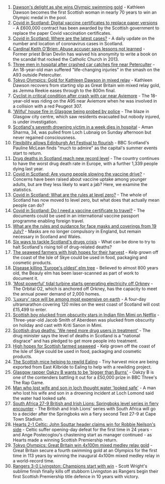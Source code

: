 1. [Dawson's delight as she wins Olympic swimming gold](https://www.bbc.co.uk/news/uk-scotland-58040853) - Kathleen Dawson becomes the first Scottish woman in nearly 70 years to win an Olympic medal in the pool.
2. [Covid in Scotland: Digital vaccine certificates to replace paper versions](https://www.bbc.co.uk/news/uk-scotland-58038976) - A £600,000 contract has been awarded by the Scottish government to replace the paper Covid vaccination certificates.
3. [Covid in Scotland: Where are the latest cases?](https://www.bbc.co.uk/news/uk-scotland-53511877) - A daily update on the number and location of coronavirus cases in Scotland.
4. [Cardinal Keith O'Brien: Abuse accuser says lessons not learned](https://www.bbc.co.uk/news/uk-scotland-edinburgh-east-fife-58030036) - Former priest Brian Devlin has waived his anonymity to write a book on the scandal that rocked the Catholic Church in 2013.
5. [Three men in hospital after crashed car catches fire near Peterculter](https://www.bbc.co.uk/news/uk-scotland-north-east-orkney-shetland-58040686) - An 18-year-old man suffered "life-changing injuries" in the smash on the A93 outside Peterculter.
6. [Tokyo Olympics: Gold for Kathleen Dawson in mixed relay](https://www.bbc.co.uk/sport/olympics/58039384) - Kathleen Dawson recovers from starting slip as Great Britain win mixed relay gold, as Jemma Reekie eases through to the 800m final.
7. [Cyclist in critical condition after crash with car near Aviemore](https://www.bbc.co.uk/news/uk-scotland-highlands-islands-58040559) - The 18-year-old was riding on the A95 near Aviemore when he was involved in a collision with a red Peugeot 307.
8. ['Wilful' house fire in Glasgow being probed by police](https://www.bbc.co.uk/news/uk-scotland-glasgow-west-58040856) - The blaze in Glasgow city centre, which saw residents evacuated but nobody injured, is under investigation.
9. [Scotland's seventh drowning victim in a week dies in hospital](https://www.bbc.co.uk/news/uk-scotland-tayside-central-58026262) - Aman Sharma, 34, was pulled from Loch Lubnaig on Sunday afternoon but never regained consciousness.
10. [Flexibility allows Edinburgh Art Festival to flourish](https://www.bbc.co.uk/news/uk-scotland-edinburgh-east-fife-58034362) - BBC Scotland's Pauline McLean finds "much to admire" as the capital's summer events start to return.
11. [Drug deaths in Scotland reach new record level](https://www.bbc.co.uk/news/uk-scotland-58024296) - The country continues to have the worst drug death rate in Europe, with a further 1,339 people dying last year.
12. [Covid in Scotland: Are young people slowing the vaccine drive?](https://www.bbc.co.uk/news/uk-scotland-57915106) - Concerns have been raised about vaccine uptake among younger adults, but are they less likely to want a jab? Here, we examine the statistics.
13. [Covid in Scotland: What are the rules at level zero?](https://www.bbc.co.uk/news/uk-scotland-53166816) - The whole of Scotland has now moved to level zero, but what does that actually mean people can do?
14. [Covid in Scotland: Do I need a vaccine certificate to travel?](https://www.bbc.co.uk/news/uk-scotland-57519070) - The documents could be used in an international vaccine passport programme enabling foreign travel.
15. [What are the rules and guidance for face masks and coverings from 19 July?](https://www.bbc.co.uk/news/health-51205344) - Masks are no longer compulsory in England, but remain necessary in Scotland and Wales.
16. [Six ways to tackle Scotland's drugs crisis](https://www.bbc.co.uk/news/uk-scotland-glasgow-west-48921696) - What can be done to try to halt Scotland's rising toll of drug-related deaths?
17. [The seaweed farmers with high hopes for their harvest](https://www.bbc.co.uk/news/uk-scotland-57996627) - Kelp grown off the coast of the Isle of Skye could be used in food, packaging and cosmetic products.
18. [Disease killing 'Europe's oldest' elm tree](https://www.bbc.co.uk/news/uk-scotland-highlands-islands-58013952) - Believed to almost 800 years old, the Beauly elm has been laser-scanned as part of work to document it.
19. ['Most powerful' tidal turbine starts generating electricity off Orkney](https://www.bbc.co.uk/news/uk-scotland-north-east-orkney-shetland-57991351) - The Orbital O2, which is anchored off Orkney, has the capacity to meet the annual power demand of 2,000 homes.
20. ['Luxury' race will be among most expensive on earth](https://www.bbc.co.uk/news/uk-scotland-57975285) - A four-day ultramarathon covering 120 miles on the west coast of Scotland will cost £15,499 to enter.
21. [Scottish boy plucked from obscurity stars in Indian film Mimi on Netflix](https://www.bbc.co.uk/news/uk-scotland-north-east-orkney-shetland-57983621) - Three-year-old Jacob Smith of Aberdeen was plucked from obscurity on holiday and cast with Kriti Sanon in Mimi.
22. [Scottish drug deaths: 'We need more drug users in treatment'](https://www.bbc.co.uk/news/uk-scotland-58029815) - The drug minister says the level of deaths in Scotland is a "national disgrace" and has pledged to get more people into treatment.
23. [High hopes for Scottish farmed seaweed](https://www.bbc.co.uk/news/uk-scotland-58020364) - Kelp grown off the coast of the Isle of Skye could be used in food, packaging and cosmetic products.
24. [The Scottish mice helping to rewild Ealing](https://www.bbc.co.uk/news/uk-scotland-58002484) - Tiny harvest mice are being exported from East Kilbride to Ealing to help with a rewilding project.
25. [Glasgow rapper Oakzy B wants to be 'bigger than Burns'](https://www.bbc.co.uk/news/uk-scotland-57982866) - Oakzy B is one of the contenders battling it out for a £50,000 prize in BBC Three's The Rap Game.
26. [Man who lost wife and son in loch thought water 'looked safe'](https://www.bbc.co.uk/news/uk-scotland-glasgow-west-57968728) - A man who lost his wife and son in a drowning incident at Loch Lomond said the water had looked safe.
27. [South Africa 27-9 British and Irish Lions: Springboks level series in fiery encounter](https://www.bbc.co.uk/sport/rugby-union/58041234) - The British and Irish Lions' series with South Africa will go to a decider after the Springboks win a fiery second Test 27-9 at Cape Town Stadium.
28. [Hearts 2-1 Celtic: John Souttar header claims win for Robbie Neilson's side](https://www.bbc.co.uk/sport/football/57951053) - Celtic suffer opening-day defeat for the first time in 24 years - and Ange Postecoglou's chastening start as manager continued - as Hearts made a winning Scottish Premiership return.
29. [Tokyo Olympics: Great Britain win 4x100m mixed medley relay gold](https://www.bbc.co.uk/sport/olympics/58037439) - Great Britain secure a fourth swimming gold at an Olympics for the first time in 113 years by winning the inaugural 4x100m mixed medley relay in a world-record time.
30. [Rangers 3-0 Livingston: Champions start with win](https://www.bbc.co.uk/sport/football/57951054) - Scott Wright's sublime finish finally kills off stubborn Livingston as Rangers begin their first Scottish Premiership title defence in 10 years with victory.
